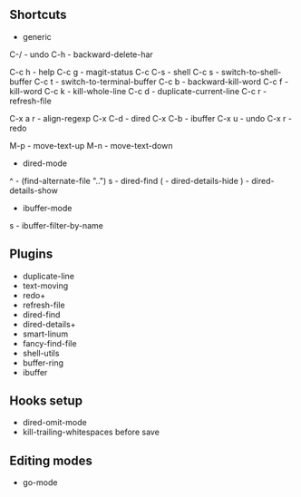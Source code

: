 ## Shortcuts

* generic

C-/     - undo
C-h     - backward-delete-har

C-c h   - help
C-c g   - magit-status
C-c C-s - shell
C-c s   - switch-to-shell-buffer
C-c t   - switch-to-terminal-buffer
C-c b   - backward-kill-word
C-c f   - kill-word
C-c k   - kill-whole-line
C-c d   - duplicate-current-line
C-c r   - refresh-file

C-x a r - align-regexp
C-x C-d - dired
C-x C-b - ibuffer
C-x u   - undo
C-x r   - redo

M-p     - move-text-up
M-n     - move-text-down

* dired-mode

^       - (find-alternate-file "..")
s       - dired-find
(       - dired-details-hide
)       - dired-details-show

* ibuffer-mode

s       - ibuffer-filter-by-name

## Plugins

* duplicate-line
* text-moving
* redo+
* refresh-file
* dired-find
* dired-details+
* smart-linum
* fancy-find-file
* shell-utils
* buffer-ring
* ibuffer

## Hooks setup

* dired-omit-mode
* kill-trailing-whitespaces before save

## Editing modes

* go-mode